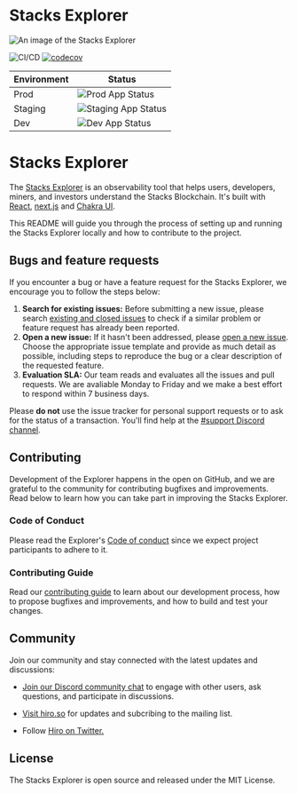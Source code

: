 # Stacks Explorer


![An image of the Stacks Explorer](/explorer-image.png 'Stacks Explorer')


![CI/CD](https://github.com/blockstack/explorer/actions/workflows/ci.yml/badge.svg)
[![codecov](https://codecov.io/gh/hirosystems/explorer/branch/main/graph/badge.svg?token=03EGMFTMO0)](https://codecov.io/gh/hirosystems/explorer)

| Environment | Status                                                                                                                                                         |
|-------------|----------------------------------------------------------------------------------------------------------------------------------------------------------------|
| Prod        | ![Prod App Status](https://argo-cd.hiro.tools/api/badge?name=explorer&revision=true)          |
| Staging     | ![Staging App Status](https://argo-cd.stg.hiro.tools/api/badge?name=explorer&revision=true) |
| Dev         | ![Dev App Status](https://argo-cd.dev.hiro.tools/api/badge?name=explorer&revision=true)    |

# Stacks Explorer


The [Stacks Explorer](https://explorer.hiro.so/) is an observability tool that helps users, developers, miners, and investors understand the Stacks Blockchain. It's built with [React](https://reactjs.org/), [next.js](https://nextjs.org/) and [Chakra UI](https://chakra-ui.com/).

This README will guide you through the process of setting up and running the Stacks Explorer locally and how to contribute to the project.

## Bugs and feature requests

If you encounter a bug or have a feature request for the Stacks Explorer, we encourage you to follow the steps below:

 1. **Search for existing issues:** Before submitting a new issue, please search [existing and closed issues](https://github.com/hirosystems/explorer/issues) to check if a similar problem or feature request has already been reported.
 1. **Open a new issue:** If it hasn't been addressed, please [open a new issue](https://github.com/hirosystems/explorer/issues/new/choose). Choose the appropriate issue template and provide as much detail as possible, including steps to reproduce the bug or a clear description of the requested feature.
 1. **Evaluation SLA:** Our team reads and evaluates all the issues and pull requests. We are avaliable Monday to Friday and we make a best effort to respond within 7 business days.

Please **do not** use the issue tracker for personal support requests or to ask for the status of a transaction. You'll find help at the [#support Discord channel](https://discord.com/channels/621759717756370964/625538774230892545).


## Contributing

Development of the Explorer happens in the open on GitHub, and we are grateful to the community for contributing bugfixes and improvements. Read below to learn how you can take part in improving the Stacks Explorer.

### Code of Conduct
Please read the Explorer's [Code of conduct](https://github.com/hirosystems/explorer/blob/main/CODE_OF_CONDUCT.md) since we expect project participants to adhere to it. 

### Contributing Guide
Read our [contributing guide](https://github.com/hirosystems/explorer/blob/main/.github/CONTRIBUTING.md) to learn about our development process, how to propose bugfixes and improvements, and how to build and test your changes.


## Community

Join our community and stay connected with the latest updates and discussions:

- [Join our Discord community chat](https://discord.gg/ZQR6cyZC) to engage with other users, ask questions, and participate in discussions.

- [Visit hiro.so](https://www.hiro.so/) for updates and subcribing to the mailing list.

- Follow [Hiro on Twitter.](https://twitter.com/hirosystems)

## License

The Stacks Explorer is open source and released under the MIT License.

